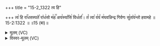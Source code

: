 +++
title = "15-2_1322 त्व हि"

+++
त्व꣡ हि रा꣢꣯धसस्पते꣣ रा꣡ध꣢सो म꣣हः꣢꣫ क्षय꣣स्या꣡सि꣢ विध꣣र्ता꣢। तं꣡ त्वा꣢ व꣣यं꣡ म꣢घवन्निन्द्र गिर्वणः सु꣣ता꣡व꣢न्तो हवामहे ॥ 15-2:1322 ॥ ॥15 (बा)॥

<details><summary>मूलम् (VC)</summary>

त्व꣡ꣳ हि रा꣢꣯धसस्पते꣣ रा꣡ध꣢सो म꣣हः꣢꣫ क्षय꣣स्या꣡सि꣢ विध꣣र्त्ता꣢ । तं꣡ त्वा꣢ व꣣यं꣡ म꣢घवन्निन्द्र गिर्वणः सु꣣ता꣡व꣢न्तो हवामहे ॥१३२२॥
</details>

<details><summary>विस्वर-मूलम् (VC)</summary>

त्वꣳ हि राधसस्पते राधसो महः क्षयस्यासि विधर्त्ता । तं त्वा वयं मघवन्निन्द्र गिर्वणः सुतावन्तो हवामहे ॥१३२२॥
</details>
